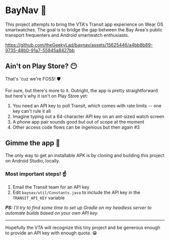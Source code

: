 # BayNav :bus:

This project attempts to bring the VTA's Transit app experience on Wear OS smartwatches. The goal is to bridge the gap between the Bay Area's public transport frequenters and Android smartwatch enthusiasts.

https://github.com/theGeekyLad/baynav/assets/15625446/a4bb8b89-9735-48b0-91a7-55845a8427bb

## Ain't on Play Store? :no_mouth:

That's 'cuz we're FOSS! :shield:

For sure, but there's more to it. Outright, the app is pretty straightforward but here's why it isn't on Play Store yet:

1. You need an API key to poll Transit, which comes with rate limits -- one key can't rule it all
2. Imagine typing out a 64-character API key on an ant-sized watch screen
3. A phone app pair sounds good but out of scope at the moment
4. Other access code flows can be ingenious but then again #3

## Gimme the app :money_with_wings:

The only way to get an installable APK is by cloning and building this project on Android Studio, locally.

### Most important steps! :point_up:

1. Email the Transit team for an API key
2. Edit `baynav/util/Constants.java` to include the API key in the `TRANSIT_API_KEY` variable

_**PS:** I'll try to find some time to set up Gradle on my headless server to automate builds based on your own API key._

---

Hopefully the VTA will recognize this tiny project and be generous enough to provide an API key with enough quota. :grin:
